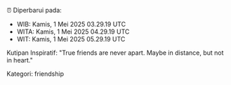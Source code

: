 ⏰ Diperbarui pada:
- WIB: Kamis, 1 Mei 2025 03.29.19 UTC
- WITA: Kamis, 1 Mei 2025 04.29.19 UTC
- WIT: Kamis, 1 Mei 2025 05.29.19 UTC

Kutipan Inspiratif:
"True friends are never apart. Maybe in distance, but not in heart."


Kategori: friendship

